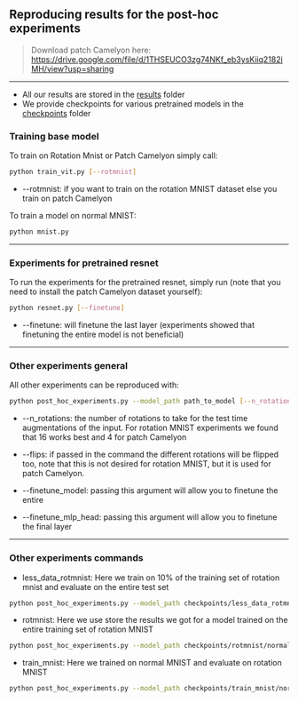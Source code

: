 ## Reproducing results for the post-hoc experiments

> Download patch Camelyon here:
https://drive.google.com/file/d/1THSEUCO3zg74NKf_eb3ysKiiq2182iMH/view?usp=sharing

---

- All our results are stored in the [results](results) folder
- We provide checkpoints for various pretrained models in the [checkpoints](checkpoints) folder

### Training base model
To train on Rotation Mnist or Patch Camelyon simply call:
```bash
python train_vit.py [--rotmnist]
```

- --rotmnist: if you want to train on the rotation MNIST dataset else you train on patch Camelyon

To train a model on normal MNIST:
```bash
python mnist.py
```

---

### Experiments for pretrained resnet
To run the experiments for the pretrained resnet, simply run (note that you need to install the patch Camelyon dataset yourself):
```bash
python resnet.py [--finetune]
```

- --finetune: will finetune the last layer (experiments showed that finetuning the entire model is not beneficial)

---

### Other experiments general
All other experiments can be reproduced with:
```bash
python post_hoc_experiments.py --model_path path_to_model [--n_rotations] [--flips] [--finetune_model] [--finetune_mlp_head] [--pcam]
```

- --n_rotations: the number of rotations to take for the test time augmentations of the input. For rotation MNIST experiments we found that 16 works best and 4 for patch Camelyon

- --flips: if passed in the command the different rotations will be flipped too, note that this is not desired for rotation MNIST, but it is used for patch Camelyon.

- --finetune_model: passing this argument will allow you to finetune the entire 

- --finetune_mlp_head: passing this argument will allow you to finetune the final layer

---

### Other experiments commands
- less_data_rotmnist: Here we train on 10% of the training set of rotation mnist and evaluate on the entire test set
```bash
python post_hoc_experiments.py --model_path checkpoints/less_data_rotmnist/normal_vit.pt --n_rotations 16 --less_data [--finetune_model] [--finetune_mlp_head] 
```
- rotmnist: Here we use store the results we got for a model trained on the entire training set of rotation MNIST
```bash
python post_hoc_experiments.py --model_path checkpoints/rotmnist/normal_vit.pt --n_rotations 16 [--finetune_model] [--finetune_mlp_head]
```
- train_mnist: Here we trained on normal MNIST and evaluate on rotation MNIST
```bash
python post_hoc_experiments.py --model_path checkpoints/train_mnist/normal_vit.pt --n_rotations 16 [--finetune_model] [--finetune_mlp_head]
```